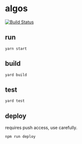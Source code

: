 # algos
[![Build Status](https://travis-ci.org/mohitkyadav/algos.svg?branch=master)](https://travis-ci.org/mohitkyadav/algos)
## run
```
yarn start
```
## build
```
yard build
```
## test
```
yard test
```
## deploy
requires push access, use carefully.
```
npm run deploy
```
